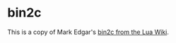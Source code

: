 # bin2c

This is a copy of Mark Edgar's [bin2c from the Lua Wiki](http://lua-users.org/wiki/BinToCee).
